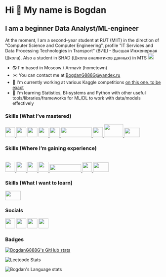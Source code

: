 Hi 👋 My name is Bogdan
=======================

I am a beginner Data Analyst/ML-engineer
--------------------------------

At the moment, I am a second-year student at RUT (MIIT) in the direction of "Computer Science and Computer Engineering", profile "IT Services and Data Processing Technologies in Transport" (ВИШ - Высшая Инженерная Школа). Also a student in SHAD (Школа аналитиков данных) in MTS <img src = 'https://static.mts.ru/mts_rf/images/logo/new/mts_logo_cmyk.png' width = 20>


* 🌎  I'm based in Moscow / Armavir (hometown)
* ✉️  You can contact me at [BogdanG888G@yandex.ru](mailto:BogdanG888G@yandex.ru)
* 🚀  I'm currently working at various Kaggle competitions [on this one, to be exact](https://github.com/BogdanG888G/JOJO_stands)
* 🧠  I'm learning Statistics, BI-systems and Python with other useful tools/libraries/frameworks for ML/DL to work with data/models effectively

### Skills (What I’ve mastered)
<p>

<p align="left">
<a href="https://www.python.org"> <img src = "https://raw.githubusercontent.com/danielcranney/readme-generator/main/public/icons/skills/python-colored.svg"width="32" height="32"> </a>
<a href='https://pandas.pydata.org/'> <img src = 'https://encrypted-tbn0.gstatic.com/images?q=tbn:ANd9GcSHZd37oUzVXPHOsl-Ygg5hzYpZs7Djvk-vSw&s'width='32' height='32'></a>
<a href='https://numpy.org/'> <img src = 'https://numpy.org/images/logo.svg'width='32' height='32'></a>
<a href='https://matplotlib.org/'> <img src = 'https://upload.wikimedia.org/wikipedia/commons/thumb/8/84/Matplotlib_icon.svg/1200px-Matplotlib_icon.svg.png'width='32' height='32'> </a>
<a href='https://seaborn.pydata.org/'> <img src = 'https://cdn.worldvectorlogo.com/logos/seaborn-1.svg'width='32' height='32'> </a>
<a href='https://plotly.com/python/'> <img src = 'https://upload.wikimedia.org/wikipedia/commons/thumb/8/8a/Plotly-logo.png/1200px-Plotly-logo.png'width='100' height='32'> </a>
<a href='https://www.postgresql.org/'> <img src = 'https://www.postgresql.org/media/img/about/press/elephant.png'width='32' height='32'> </a>
<a href='https://scikit-learn.org/stable/'> <img src = 'https://e7.pngegg.com/pngimages/39/4/png-clipart-logo-scikit-learn-python-github-machine-learning-text-orange.png'width='62' height='42'> </a>
<a href='https://scipy.org/'> <img src = 'https://avatars.mds.yandex.net/i?id=768755843a4c8b0add260c97de14e905_l-5231845-images-thumbs&n=13'width='50' height='30'> </a>
</p>

### Skills (Where I’m gaining experience)
<br>
<a href='https://airflow.apache.org/'> <img src = 'https://static-00.iconduck.com/assets.00/airflow-icon-2048x2048-ptyvisqh.png'width='32' height='32'> </a>
<a href='https://mlflow.org/'> <img src = 'https://github.com/mlflow-automation.png'width='32' height='32'> </a>
<a href='https://www.microsoft.com/en-us/power-platform/products/power-bi'> <img src = 'https://upload.wikimedia.org/wikipedia/commons/thumb/c/cf/New_Power_BI_Logo.svg/1200px-New_Power_BI_Logo.svg.png'width='32' height='32'> </a>
<a href='https://www.tableau.com/'> <img src = 'https://cdn.worldvectorlogo.com/logos/tableau-software.svg'width='32' height='32'> </a>
<a href='https://pytorch.org/'> <img src = 'https://upload.wikimedia.org/wikipedia/commons/9/96/Pytorch_logo.png'width='102' height='24'> </a>
<a href='https://www.docker.com'> <img src = 'https://www.syssoft.ru/upload/iblock/fa5/tz3ab5xzs2u1p75neyjx1biv6w61mdcp.png'width='31' height='30'> </a>
<a href='https://superset.apache.org'> <img src = 'https://camo.githubusercontent.com/fad780a61567ecc830bfc9d798e1403bc07dcd708939104bd3e5f97a9846fc8d/68747470733a2f2f7374617469632e74696c646163646e2e636f6d2f74696c64333333312d363433392d343533302d613136362d3339363533303633363533392f53757065727365745f6c6f676f2e706e67'width='50' height='30'> </a>
</p>


### Skills (What I want to learn)

<p>
<a href='https://clickhouse.com/'> <img src = 'https://marketplace-assets.digitalocean.com/logos/clickhouse.svg'width='50' height='30'> </a>


### Socials

<p align="left"> <a href="https://discordapp.com/users/938033198007463937/"><img src="https://raw.githubusercontent.com/danielcranney/readme-generator/main/public/icons/socials/discord.svg" width = 32></a>
<a href="https://vk.com/body2006"><img src="https://upload.wikimedia.org/wikipedia/commons/thumb/f/f3/VK_Compact_Logo_%282021-present%29.svg/1200px-VK_Compact_Logo_%282021-present%29.svg.png" width = 32></a>
<a href="https://t.me/G_GBogdanG_G"><img src="https://upload.wikimedia.org/wikipedia/commons/thumb/8/82/Telegram_logo.svg/2048px-Telegram_logo.svg.png" width = 32></a>
<a href='https://www.kaggle.com/bogdang888g'> <img src='https://cdn4.iconfinder.com/data/icons/logos-and-brands/512/189_Kaggle_logo_logos-512.png' width=32></a>
</p>


### Badges

<p>
<a href="http://www.github.com/BogdanG888G"><img src="https://github-readme-stats.vercel.app/api?username=BogdanG888G&show_icons=true&hide=&count_private=true&title_color=0891b2&text_color=ffffff&icon_color=0891b2&bg_color=1c1917&hide_border=true&show_icons=true" alt="BogdanG888G's GitHub stats" /></a>

![Leetcode Stats](https://leetcard.jacoblin.cool/BogdanG888GG)

![Bogdan's Language stats](https://github-readme-stats-eight-theta.vercel.app/api/top-langs/?username=BogdanG888G&layout=compact&langs_count=8&hide_border=true)
<br />

